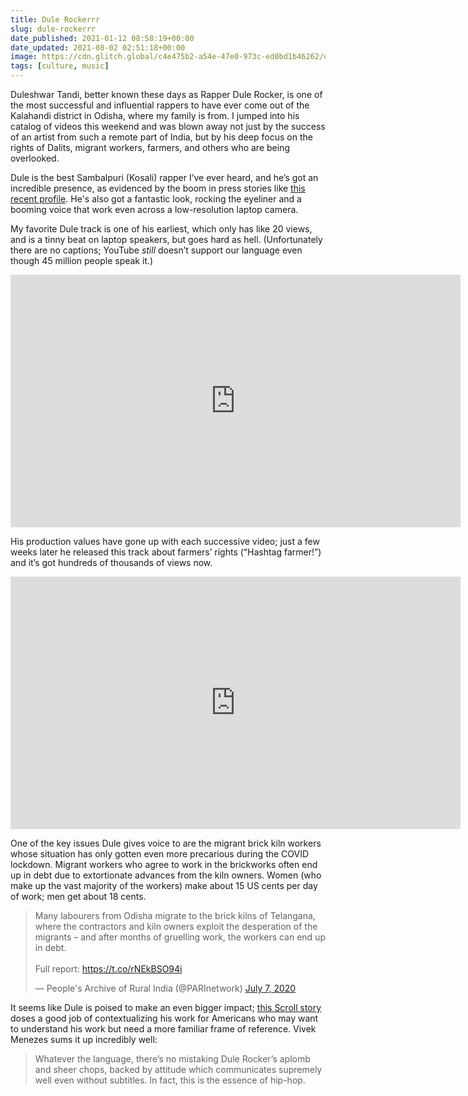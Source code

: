 ```yaml
---
title: Dule Rockerrr
slug: dule-rockerrr
date_published: 2021-01-12 08:58:19+00:00
date_updated: 2021-08-02 02:51:18+00:00
image: https://cdn.glitch.global/c4e475b2-a54e-47e0-973c-ed0bd1b46262/dule-rocker.jpg?v=1669528611352
tags: [culture, music]
---
```

Duleshwar Tandi, better known these days as Rapper Dule Rocker, is one of the most successful and influential rappers to have ever come out of the Kalahandi district in Odisha, where my family is from. I jumped into his catalog of videos this weekend and was blown away not just by the success of an artist from such a remote part of India, but by his deep focus on the rights of Dalits, migrant workers, farmers, and others who are being overlooked.

Dule is the best Sambalpuri (Kosali) rapper I’ve ever heard, and he’s got an incredible presence, as evidenced by the boom in press stories like [this recent profile](https://www.news18.com/news/buzz/dalit-rapper-from-odisha-is-making-waves-with-song-about-migrant-workers-woes-in-lockdown-2753403.html). He's also got a fantastic look, rocking the eyeliner and a booming voice that work even across a low-resolution laptop camera.

My favorite Dule track is one of his earliest, which only has like 20 views, and is a tinny beat on laptop speakers, but goes hard as hell. (Unfortunately there are no captions; YouTube *still* doesn’t support our language even though 45 million people speak it.)

<iframe width="720" height="404" src="https://www.youtube.com/embed/FWoUz6Pofdg" title="" frameborder="0" allow="accelerometer; autoplay; clipboard-write; encrypted-media; gyroscope; picture-in-picture" allowfullscreen></iframe>

His production values have gone up with each successive video; just a few weeks later he released this track about farmers’ rights (“Hashtag farmer!”) and it’s got hundreds of thousands of views now.

<iframe width="720" height="404" src="https://www.youtube.com/embed/G8fk5Zk462I" title="" frameborder="0" allow="accelerometer; autoplay; clipboard-write; encrypted-media; gyroscope; picture-in-picture" allowfullscreen></iframe>

One of the key issues Dule gives voice to are the migrant brick kiln workers whose situation has only gotten even more precarious during the COVID lockdown. Migrant workers who agree to work in the brickworks often end up in debt due to extortionate advances from the kiln owners. Women (who make up the vast majority of the workers) make about 15 US cents per day of work; men get about 18 cents.

<blockquote class="twitter-tweet" data-dnt="true" data-theme="dark"><p lang="en" dir="ltr">Many labourers from Odisha migrate to the brick kilns of Telangana, where the contractors and kiln owners exploit the desperation of the migrants – and after months of gruelling work, the workers can end up in debt.<br><br>Full report: <a href="https://t.co/rNEkBSO94i">https://t.co/rNEkBSO94i</a></p>&mdash; People&#39;s Archive of Rural India (@PARInetwork) <a href="https://twitter.com/PARInetwork/status/1280449966264086529?ref_src=twsrc%5Etfw">July 7, 2020</a></blockquote> <script async src="https://platform.twitter.com/widgets.js" charset="utf-8"></script>

It seems like Dule is poised to make an even bigger impact; [this Scroll story](https://scroll.in/article/967480/straight-outta-kalahandi-with-raw-rhymes-a-rapper-brings-breaking-views-from-odisha-to-the-world) doses a good job of contextualizing his work for Americans who may want to understand his work but need a more familiar frame of reference. Vivek Menezes sums it up incredibly well:

> Whatever the language, there’s no mistaking Dule Rocker’s aplomb and sheer chops, backed by attitude which communicates supremely well even without subtitles. In fact, this is the essence of hip-hop.
